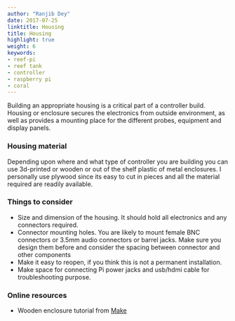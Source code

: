 ```yaml
---
author: "Ranjib Dey"
date: 2017-07-25
linktitle: Housing
title: Housing
highlight: true
weight: 6
keywords:
- reef-pi
- reef tank
- controller
- raspberry pi
- coral
---
```


Building an appropriate housing is a critical part of a controller build. Housing or enclosure secures the electronics from outside environment, as well as provides a mounting place for the different probes, equipment and display panels.

### Housing material

Depending upon where and what type of controller you are building you can use 3d-printed or wooden or out of the shelf plastic of metal enclosures. I personally use plywood since its easy to cut in pieces and all the material required are readily available.

### Things to consider

- Size and dimension of the housing. It should hold all electronics and any connectors required.
- Connector mounting holes. You are likely to mount female BNC connectors or 3.5mm audio connectors or barrel jacks. Make sure you design them before and consider the spacing between connector and other components
- Make it easy to reopen, if you think this is not a permanent installation.
- Make space for connecting Pi power jacks and usb/hdmi cable for troubleshooting purpose.

### Online resources

- Wooden enclosure tutorial from [Make](https://www.youtube.com/watch?v=-vgvXat6GBU)

